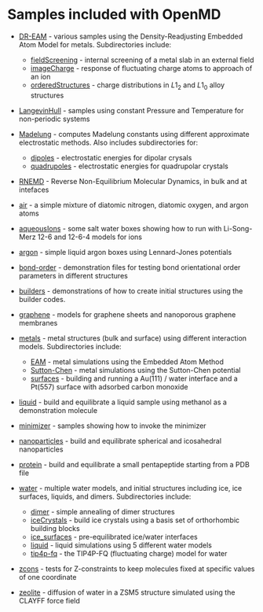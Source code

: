 
# Samples included with OpenMD

- [DR-EAM](DR-EAM/README.md) - various samples using the Density-Readjusting Embedded Atom Model for metals. Subdirectories include:

    + [fieldScreening](DR-EAM/fieldScreening/) - internal screening of a metal slab in an external field
    + [imageCharge](DR-EAM/imageCharge) - response of fluctuating charge atoms to approach of an ion
    + [orderedStructures](DR-EAM/orderedStructures/) - charge distributions in  $L1_{2}$ and $L1_{0}$ alloy structures

- [LangevinHull](LangevinHull/README.md) - samples using constant Pressure and Temperature for non-periodic systems
- [Madelung](Madelung/README.md) - computes Madelung constants using different approximate electrostatic methods.  Also includes subdirectories for:

    + [dipoles](Madelung/dipoles/README.md) - electrostatic energies for dipolar crysals
    + [quadrupoles](Madelung/quadrupoles/README.md) - electrostatic energies for quadrupolar crystals

- [RNEMD](RNEMD/README.md) - Reverse Non-Equilibrium Molecular Dynamics, in bulk and at intefaces
- [air](air/README.md) - a simple mixture of diatomic nitrogen, diatomic oxygen, and argon atoms
- [aqueousIons](aqueousIons/README.md) - some salt water boxes showing how to run with Li-Song-Merz 12-6 and 12-6-4 models for ions
- [argon](argon/README.md) - simple liquid argon boxes using Lennard-Jones potentials
- [bond-order](bond-order/README.md) - demonstration files for testing bond orientational order parameters in different structures
- [builders](builders/README.md) - demonstrations of how to create initial structures using the builder codes.
- [graphene](graphene/README.md) - models for graphene sheets and nanoporous graphene membranes
- [metals](metals/README.md) - metal structures (bulk and surface) using different interaction models.  Subdirectories include:

    + [EAM](metals/EAM/README.md) - metal simulations using the Embedded Atom Method
    + [Sutton-Chen](metals/Sutton-Chen/README.md) - metal simulations using the Sutton-Chen potential
    + [surfaces](metals/surfaces/README.md) - building and running a Au(111) / water interface and a Pt(557) surface with adsorbed carbon monoxide

- [liquid](liquid/README.md) - build and equilibrate a liquid sample using methanol as a demonstration molecule
- [minimizer](minimizer/README.md) - samples showing how to invoke the minimizer
- [nanoparticles](nanoparticles/README.md) - build and equilibrate spherical and icosahedral nanoparticles
- [protein](protein/README.md) - build and equilibrate a small pentapeptide starting from a PDB file
- [water](water/README.md) - multiple water models, and initial structures including ice, ice surfaces, liquids, and dimers. Subdirectories include:

    + [dimer](water/dimer/README.md) - simple annealing of dimer structures
    + [iceCrystals](water/iceCrystals/README.md) - build ice crystals using a basis set of orthorhombic building blocks
    + [ice_surfaces](water/ice_surfaces/README.md) - pre-equilibrated ice/water interfaces
    + [liquid](water/liquid/README.md) - liquid simulations using 5 different water models
    + [tip4p-fq](water/tip4p-fq/README.md) - the TIP4P-FQ (fluctuating charge) model for water

- [zcons](zcons/README.md) - tests for Z-constraints to keep molecules fixed at specific values of one coordinate
- [zeolite](zeolite/README.md) - diffusion of water in a ZSM5 structure simulated using the CLAYFF force field
